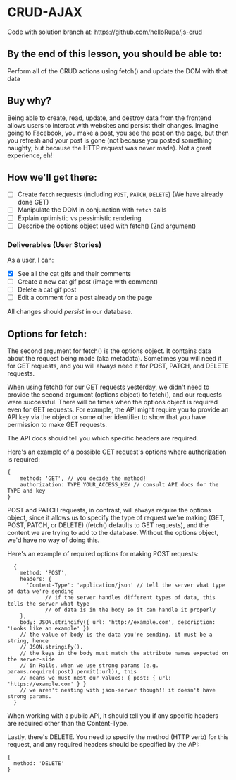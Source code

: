 # CRUD-AJAX
Code with solution branch at: https://github.com/helloRupa/js-crud

## By the end of this lesson, you should be able to:
Perform all of the CRUD actions using fetch() and update the DOM with that data

## Buy why?
Being able to create, read, update, and destroy data from the frontend allows users to interact with websites and persist their changes. Imagine going to Facebook, you make a post, you see the post on the page, but then you refresh and your post is gone (not because you posted something naughty, but because the HTTP request was never made). Not a great experience, eh!

## How we'll get there:
- [ ] Create `fetch` requests (including `POST`, `PATCH`, `DELETE`) (We have already done GET)
- [ ] Manipulate the DOM in conjunction with `fetch` calls
- [ ] Explain optimistic vs pessimistic rendering
- [ ] Describe the options object used with fetch() (2nd argument)

### Deliverables (User Stories)
As a user, I can:
- [x] See all the cat gifs and their comments
- [ ] Create a new cat gif post (image with comment)
- [ ] Delete a cat gif post
- [ ] Edit a comment for a post already on the page

All changes should _persist_ in our database.

## Options for fetch:
The second argument for fetch() is the options object. It contains data about the request being made (aka metadata). Sometimes you will need it for GET requests, and you will always need it for POST, PATCH, and DELETE requests.

When using fetch() for our GET requests yesterday, we didn't need to provide the second argument (options object) to fetch(), and our requests were successful. There will be times when the options object is required even for GET requests. For example, the API might require you to provide an API key via the object or some other identifier to show that you have permission to make GET requests. 

The API docs should tell you which specific headers are required.

Here's an example of a possible GET request's options where authorization is required:
```
{
    method: 'GET', // you decide the method!
    authorization: TYPE YOUR_ACCESS_KEY // consult API docs for the TYPE and key
}
```

POST and PATCH requests, in contrast, will always require the options object, since it allows us to specify the type of request we're making (GET, POST, PATCH, or DELETE) (fetch() defaults to GET requests), and the content we are trying to add to the database. Without the options object, we'd have no way of doing this.

Here's an example of required options for making POST requests:
```
  {
    method: 'POST',
    headers: {
      'Content-Type': 'application/json' // tell the server what type of data we're sending
            // if the server handles different types of data, this tells the server what type
            // of data is in the body so it can handle it properly
    },
    body: JSON.stringify({ url: 'http://example.com', description: 'Looks like an example' })
    // the value of body is the data you're sending. it must be a string, hence 
    // JSON.stringify().
    // the keys in the body must match the attribute names expected on the server-side
    // in Rails, when we use strong params (e.g. params.require(:post).permit(:url)), this
    // means we must nest our values: { post: { url: 'https://example.com' } }
    // we aren't nesting with json-server though!! it doesn't have strong params.
  }
```

When working with a public API, it should tell you if any specific headers are required other than the Content-Type.

Lastly, there's DELETE. You need to specify the method (HTTP verb) for this request, and any required headers should be specified by the API:
```
{
  method: 'DELETE'
}
```